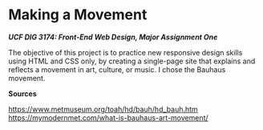 # Making a Movement

**_UCF DIG 3174: Front-End Web Design, Major Assignment One_**

The objective of this project is to practice new responsive design skills using HTML and CSS only, by creating a single-page site that explains and reflects a movement in art, culture, or music. I chose the Bauhaus movement.

**Sources**

https://www.metmuseum.org/toah/hd/bauh/hd_bauh.htm
<br/>https://mymodernmet.com/what-is-bauhaus-art-movement/
